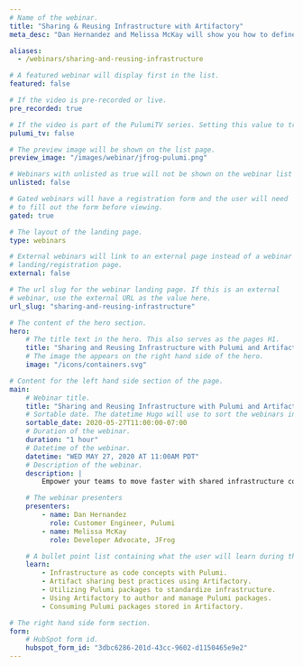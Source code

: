 ```yaml
---
# Name of the webinar.
title: "Sharing & Reusing Infrastructure with Artifactory"
meta_desc: "Dan Hernandez and Melissa McKay will show you how to define resources such as VPCs, Kubernetes clusters, and policies using multiple languages."

aliases:
  - /webinars/sharing-and-reusing-infrastructure

# A featured webinar will display first in the list.
featured: false

# If the video is pre-recorded or live.
pre_recorded: true

# If the video is part of the PulumiTV series. Setting this value to true will list the video in the "PulumiTV" section.
pulumi_tv: false

# The preview image will be shown on the list page.
preview_image: "/images/webinar/jfrog-pulumi.png"

# Webinars with unlisted as true will not be shown on the webinar list
unlisted: false

# Gated webinars will have a registration form and the user will need
# to fill out the form before viewing.
gated: true

# The layout of the landing page.
type: webinars

# External webinars will link to an external page instead of a webinar
# landing/registration page.
external: false

# The url slug for the webinar landing page. If this is an external
# webinar, use the external URL as the value here.
url_slug: "sharing-and-reusing-infrastructure"

# The content of the hero section.
hero:
    # The title text in the hero. This also serves as the pages H1.
    title: "Sharing and Reusing Infrastructure with Pulumi and Artifactory"
    # The image the appears on the right hand side of the hero.
    image: "/icons/containers.svg"

# Content for the left hand side section of the page.
main:
    # Webinar title.
    title: "Sharing and Reusing Infrastructure with Pulumi and Artifactory"
    # Sortable date. The datetime Hugo will use to sort the webinars in date order.
    sortable_date: 2020-05-27T11:00:00-07:00
    # Duration of the webinar.
    duration: "1 hour"
    # Datetime of the webinar.
    datetime: "WED MAY 27, 2020 AT 11:00AM PDT"
    # Description of the webinar.
    description: |
        Empower your teams to move faster with shared infrastructure components that follow and enforce best practices. Dan Hernandez (Pulumi) and Melissa McKay (JFrog) will show you how to define key resources such as VPCs, storage, Kubernetes clusters, Docker images, serverless functions, and policies using multiple languages. Then, see how easy it is to share these modules across your organization with Artifactory.

    # The webinar presenters
    presenters:
        - name: Dan Hernandez
          role: Customer Engineer, Pulumi
        - name: Melissa McKay
          role: Developer Advocate, JFrog

    # A bullet point list containing what the user will learn during the webinar.
    learn:
        - Infrastructure as code concepts with Pulumi.
        - Artifact sharing best practices using Artifactory.
        - Utilizing Pulumi packages to standardize infrastructure.
        - Using Artifactory to author and manage Pulumi packages.
        - Consuming Pulumi packages stored in Artifactory.

# The right hand side form section.
form:
    # HubSpot form id.
    hubspot_form_id: "3dbc6286-201d-43cc-9602-d1150465e9e2"
---
```

